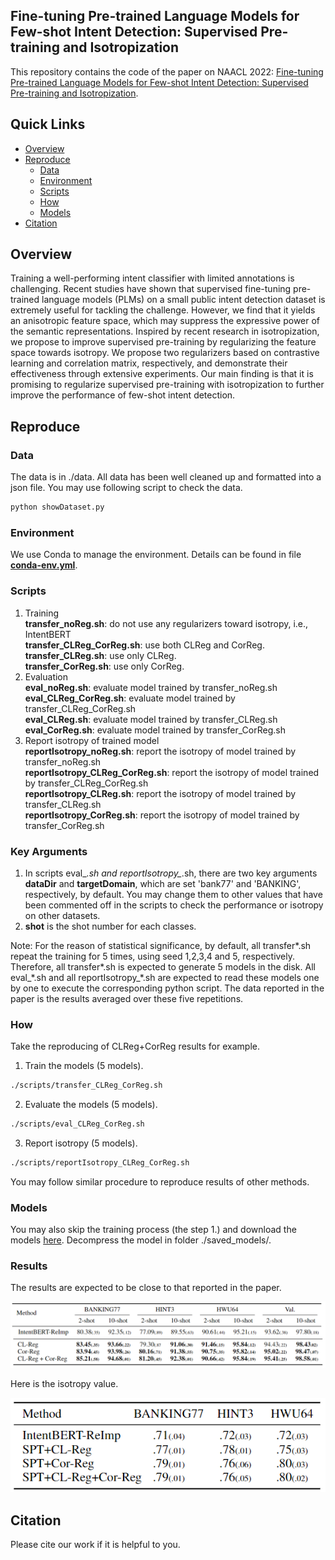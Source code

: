 ## Fine-tuning Pre-trained Language Models for Few-shot Intent Detection: Supervised Pre-training and Isotropization

This repository contains the code of the paper on NAACL 2022: [Fine-tuning Pre-trained Language Models for Few-shot Intent Detection: Supervised Pre-training and Isotropization]().

## Quick Links

  - [Overview](#overview)
  - [Reproduce](#reproduce)
    - [Data](#data)
    - [Environment](#environment)
    - [Scripts](#scripts)
    - [How](#how)
    - [Models](#models)
  - [Citation](#citation)

## Overview

Training a well-performing intent classifier with limited annotations is challenging. Recent studies have shown that supervised fine-tuning pre-trained language models (PLMs) on a small public intent detection dataset is extremely useful for tackling the challenge. However, we find that it yields an anisotropic feature space, which may suppress the expressive power of the semantic representations. Inspired by recent research in isotropization, we propose to improve supervised pre-training by regularizing the feature space towards isotropy. We propose two regularizers based on contrastive learning and correlation matrix, respectively, and demonstrate their effectiveness through extensive experiments. Our main finding is that it is promising to regularize supervised pre-training with isotropization to further improve the performance of few-shot intent detection. 

## Reproduce
### Data
The data is in ./data. All data has been well cleaned up and formatted into a json file. You may use following script to check the data.

```bash
python showDataset.py
```

### Environment
We use Conda to manage the environment. Details can be found in file [**conda-env.yml**](https://github.com/hdzhang-code/isoFewShotIntentDetection/blob/main/conda-env.yml).

### Scripts
1. Training  
    **transfer_noReg.sh**: do not use any regularizers toward isotropy, i.e., IntentBERT  
    **transfer_CLReg_CorReg.sh**: use both CLReg and CorReg.   
    **transfer_CLReg.sh**: use only CLReg.   
    **transfer_CorReg.sh**: use only CorReg.   
2. Evaluation  
    **eval_noReg.sh**: evaluate model trained by transfer_noReg.sh  
    **eval_CLReg_CorReg.sh**: evaluate model trained by transfer_CLReg_CorReg.sh  
    **eval_CLReg.sh**: evaluate model trained by transfer_CLReg.sh  
    **eval_CorReg.sh**: evaluate model trained by transfer_CorReg.sh  
3. Report isotropy of trained model  
    **reportIsotropy_noReg.sh**: report the isotropy of model trained by transfer_noReg.sh  
    **reportIsotropy_CLReg_CorReg.sh**: report the isotropy of model trained by  transfer_CLReg_CorReg.sh  
    **reportIsotropy_CLReg.sh**: report the isotropy of model trained by transfer_CLReg.sh  
    **reportIsotropy_CorReg.sh**: report the isotropy of model trained by transfer_CorReg.sh  

### Key Arguments
1. In scripts eval_*.sh and reportIsotropy_*.sh, there are two key arguments **dataDir** and **targetDomain**, which are set 'bank77' and 'BANKING', respectively, by default. You may change them to other values that have been commented off in the scripts to check the performance or isotropy on other datasets.
2. **shot** is the shot number for each classes.

Note: For the reason of statistical significance, by default, all transfer*.sh repeat the training for 5 times, using seed 1,2,3,4 and 5, respectively. Therefore, all transfer*.sh is expected to generate 5 models in the disk. All eval_\*.sh and all reportIsotropy_\*.sh are expected to read these models one by one to execute the corresponding python script. The data reported in the paper is the results averaged over these five repetitions.

### How
Take the reproducing of CLReg+CorReg results for example.
1. Train the models (5 models).
```bash
./scripts/transfer_CLReg_CorReg.sh
```
2. Evaluate the models (5 models).
```bash
./scripts/eval_CLReg_CorReg.sh
```
3. Report isotropy (5 models).
```bash
./scripts/reportIsotropy_CLReg_CorReg.sh
```
You may follow similar procedure to reproduce results of other methods.


### Models
You may also skip the training process (the step 1.) and download the models [here](https://drive.google.com/file/d/1AE1Hp-n6xbExQGbNclvSuXrOexoxPvvi/view?usp=sharing). Decompress the model in folder ./saved_models/.

### Results
The results are expected to be close to that reported in the paper.

![image](resources/acc.png)

Here is the isotropy value.

![image](resources/iso.png)


## Citation
Please cite our work if it is helpful to you.
